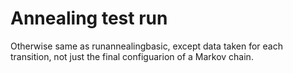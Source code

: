 # Annealing test run

Otherwise same as runannealingbasic, except data taken for each transition,
not just the final configuarion of a Markov chain.
